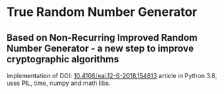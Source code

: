 # True Random Number Generator
## Based on Non-Recurring Improved Random Number Generator - a new step to improve cryptographic algorithms
Implementation of DOI: [10.4108/eai.12-6-2018.154813][DOI] article in Python 3.8, uses PIL, time, numpy and math libs. 






   [DOI]:<https://www.researchgate.net/publication/325740094_Non-Recurring_Improved_Random_Number_Generator-_a_new_step_to_improve_cryptographic_algorithms/fulltext/5b211af50f7e9b0e3740174d/Non-Recurring-Improved-Random-Number-Generator-a-new-step-to-improve-cryptographic-algorithms.pdf>
